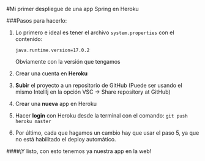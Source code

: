 #Mi primer despliegue de una app Spring en Heroku

###Pasos para hacerlo:

1. Lo primero e ideal es tener el archivo `system.properties` con el contenido:
    
    ``java.runtime.version=17.0.2``
    
    Obviamente con la versión que tengamos

2. Crear una cuenta en **Heroku**
3. **Subir** el proyecto a un repositorio de GitHub (Puede ser usando el mismo IntellIj en la opción VSC -> Share repository at GitHub)
4. Crear una **nueva** app en Heroku
5. Hacer **login** con Heroku desde la terminal con el comando:
`git push heroku master`
6. Por último, cada que hagamos un cambio hay que usar el paso 5, ya que no está habilitado el deploy automático.

####¡Y listo, con esto tenemos ya nuestra app en la web!